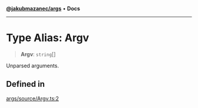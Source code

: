 [**@jakubmazanec/args**](../README.md) • **Docs**

---

# Type Alias: Argv

> **Argv**: `string`[]

Unparsed arguments.

## Defined in

[args/source/Argv.ts:2](https://github.com/jakubmazanec/tools/blob/2afd81e4680434017b6f838733fd5ccd928cec42/packages/args/source/Argv.ts#L2)
